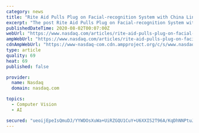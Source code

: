 ```yaml
---
category: news
title: "Rite Aid Pulls Plug on Facial-recognition System with China Links"
excerpt: "The post Rite Aid Pulls Plug on Facial-recognition System with China Links appeared first o. The views and opinions expressed herein are the views and opinions of the author and do not necessarily reflect those of Nasdaq,"
publishedDateTime: 2020-08-02T00:07:00Z
webUrl: "https://www.nasdaq.com/articles/rite-aid-pulls-plug-on-facial-recognition-system-with-china-links-2020-07-29"
ampWebUrl: "https://www.nasdaq.com/articles/rite-aid-pulls-plug-on-facial-recognition-system-with-china-links-2020-07-29?amp"
cdnAmpWebUrl: "https://www-nasdaq-com.cdn.ampproject.org/c/s/www.nasdaq.com/articles/rite-aid-pulls-plug-on-facial-recognition-system-with-china-links-2020-07-29?amp"
type: article
quality: 69
heat: 69
published: false

provider:
  name: Nasdaq
  domain: nasdaq.com

topics:
  - Computer Vision
  - AI

secured: "ueoijEpeIsQmuDJ/YYWDOsXuWa+UiRZGQU1CuY+U6XXIS2T96A/KqDhNNPtuJ8VMdN0gwMMSSlepEC/oMkaBq1diypJ2CT/lL1GKiYtxmMK2npNGoUtg9bUjsTqecByfIhMzgwPOuTrz8/6ECTxn31cRbdIMohjsvrw/A+r5bn/sS6MnxVUiJ3tPC7Xn9oJKnHAYEtZv1N3YyZPlRGugQNGkTRYzpcitSPshswvxiFGLsNJ6v6EH1UGxQCuQAmngcRHnXcVBRASADk0cxtyvy+2enUb4b9heSAPUXOONpnZmBXYQnFKCETQjh9CW1uWlm3EyIrLdxaEe7oDp60dUTQ==;5VFd+N26XGkee4CzUvjIqw=="
---
```


